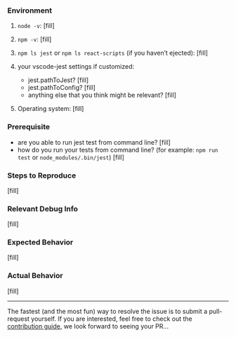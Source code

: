 
### Environment

1. `node -v`: [fill]
1. `npm -v`: [fill]
1. `npm ls jest` or `npm ls react-scripts` (if you haven’t ejected): [fill]
1. your vscode-jest settings if customized:
    - jest.pathToJest? [fill]
    - jest.pathToConfig? [fill]
    - anything else that you think might be relevant? [fill]

1. Operating system: [fill]

### Prerequisite
- are you able to run jest test from command line? [fill]
- how do you run your tests from command line? (for example: `npm run test` or `node_modules/.bin/jest`) [fill]

### Steps to Reproduce

<!-- Please create a repository that reproduces the issue with the minimal amount of code possible. -->

[fill]

### Relevant Debug Info

<!-- If applicable, following self-diagnosis in https://github.com/jest-community/vscode-jest/blob/master/README.md#troubleshooting, and include the relevant debug info here to speed up the issue resolution -->

[fill]

### Expected Behavior

[fill]


### Actual Behavior

[fill]


--- 

The fastest (and the most fun) way to resolve the issue is to submit a pull-request yourself. If you are interested, feel free to check out the [contribution guide](https://github.com/jest-community/vscode-jest/CONTRIBUTING.md), we look forward to seeing your PR... 

